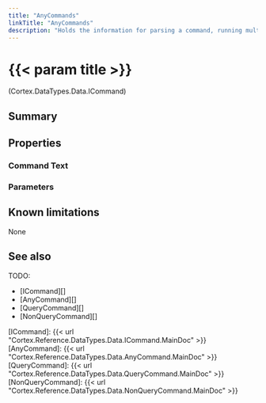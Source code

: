 ```yaml
---
title: "AnyCommands"
linkTitle: "AnyCommands"
description: "Holds the information for parsing a command, running multiple query and non query commands on a data source."
---
```


# {{< param title >}}

<p class="namespace">(Cortex.DataTypes.Data.ICommand)</p>

## Summary

## Properties

### Command Text

### Parameters

## Known limitations

None

## See also

TODO:

- [ICommand][]
- [AnyCommand][]
- [QueryCommand][]
- [NonQueryCommand][]

[ICommand]: {{< url "Cortex.Reference.DataTypes.Data.ICommand.MainDoc" >}}
[AnyCommand]: {{< url "Cortex.Reference.DataTypes.Data.AnyCommand.MainDoc" >}}
[QueryCommand]: {{< url "Cortex.Reference.DataTypes.Data.QueryCommand.MainDoc" >}}
[NonQueryCommand]: {{< url "Cortex.Reference.DataTypes.Data.NonQueryCommand.MainDoc" >}}
